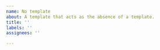 ```yaml
---
name: No template
about: A template that acts as the absence of a template.
title: ''
labels: ''
assignees: ''

---
```



